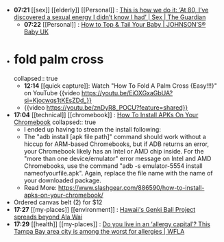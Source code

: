 - **07:21** [[sex]] [[elderly]] [[Personal]] : [This is how we do it: ‘At 80, I’ve discovered a sexual energy I didn’t know I had’ | Sex | The Guardian](https://www.theguardian.com/lifeandstyle/2024/mar/23/this-is-how-we-do-it-at-80-ive-discovered-a-sexual-energy-i-didnt-know-i-had "This is how we do it: ‘At 80, I’ve discovered a sexual energy I didn’t know I had’ | Sex | The Guardian")
	- **07:22** [[Personal]] : [How to Top &amp; Tail Your Baby | JOHNSON’S® Baby UK](https://www.johnsonsbaby.co.uk/bath/top-and-tailing#:~:text=Keeping%20your%20baby "How to Top &amp; Tail Your Baby | JOHNSON’S® Baby UK")
- # fold palm cross
  collapsed:: true
	- **12:14** [[quick capture]]:  Watch "How To Fold A Palm Cross {Easy!!!}" on YouTube {{video https://youtu.be/EiOXGxaGbUA?si=Kjocwqs1tKEsZDd_}}
	- {{video https://youtu.be/znDyR8_POCU?feature=shared}}
- **17:04** [[technical]] [[chromebook]] :  [How To Install APKs On Your Chromebook](https://www.slashgear.com/886590/how-to-install-apks-on-your-chromebook/)
  collapsed:: true
	- I ended up having to stream the install following:
	- The "adb install [apk file path]" command should work without a hiccup for ARM-based Chromebooks, but if ADB returns an error, your Chromebook likely has an Intel or AMD chip inside. For the "more than one device/emulator" error message on Intel and AMD Chromebooks, use the command "adb -s emulator-5554 install nameofyourfile.apk". Again, replace the file name with the name of your downloaded package.
	- Read More: https://www.slashgear.com/886590/how-to-install-apks-on-your-chromebook/
- Ordered canvas belt (2) for $12
- **17:27** [[my-places]] [[environment]] :  [Hawaii's Genki Ball Project spreads beyond Ala Wai](https://www.khon2.com/local-news/hawaiis-genki-ala-wai-project-spreading-beyond-the-once-stinky-canal/amp/)
- **17:29** [[health]] [[my-places]] :  [Do you live in an ‘allergy capital’? This Tampa Bay area city is among the worst for allergies | WFLA](https://www.wfla.com/news/sarasota-county/do-you-live-in-an-allergy-capital-this-florida-city-is-among-the-worst-for-allergies/)